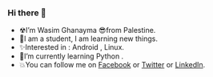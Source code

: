### Hi there 👋
- ☢I’m Wasim Ghanayma 😎from Palestine.
- 📕I am a student, I am learning new things.
- ✨Interested in : Android , Linux.
- 🌱I’m currently learning Python .
- 💥You can follow me on [Facebook](https://www.facebook.com/wghanaym) or   [Twitter](https://twitter.com/wghanayma) or   [LinkedIn](https://www.linkedin.com/in/wghanayma). 
